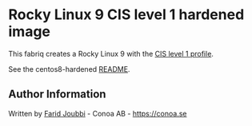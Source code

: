 # Rocky Linux 9 CIS level 1 hardened image


This fabriq creates a Rocky Linux 9 with the [CIS level 1 profile](https://static.open-scap.org/ssg-guides/ssg-rhel8-guide-cis_server_l1.html).


See the centos8-hardened [README](../centos8-hardened/README.md).


Author Information
------------------

Written by [Farid Joubbi](https://github.com/faridjoubbi) - Conoa AB - https://conoa.se

